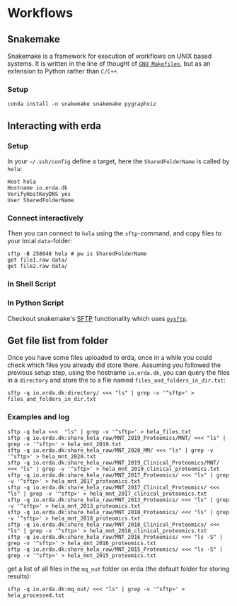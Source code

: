 # Workflows

## Snakemake
Snakemake is a framework for execution of workflows on UNIX based systems.
It is written in the line of thought of
[`GNU Makefiles`](https://www.opensourceforu.com/2012/06/gnu-make-in-detail-for-beginners/),
but as an extension to Python rather than `C/C++`.

### Setup
```
conda install -n snakemake snakemake pygraphviz
```

## Interacting with erda

### Setup
In your `~/.ssh/config` define a target, here the `SharedFolderName` is called by `hela`:

```
Host hela
Hostname io.erda.dk
VerifyHostKeyDNS yes
User SharedFolderName
```

### Connect interactively

Then you can connect to `hela` using the `sftp`-command, and copy files to your
local `data`-folder:

```
sftp -B 258048 hela # pw is SharedFolderName
get file1.raw data/
get file2.raw data/
```

### In Shell Script

### In Python Script
Checkout snakemake's [SFTP](https://snakemake.readthedocs.io/en/stable/snakefiles/remote_files.html#file-transfer-over-ssh-sftp)
functionality which uses [`pysftp`](https://pysftp.readthedocs.io/en/release_0.2.8/pysftp.html#pysftp.Connection).


## Get file list from folder

Once you have some files uploaded to erda, once in a while you could check which files
you already did store there. Assuming you followed the previous setup step, using the
hostname `io.erda.dk`, you can query the files in a `directory` and store the to a file
named `files_and_folders_in_dir.txt`:

`sftp -q io.erda.dk:directory/ <<< "ls" | grep -v '^sftp>' > files_and_folders_in_dir.txt`

### Examples and log

```
sftp -q hela <<<  "ls" | grep -v '^sftp>' > hela_files.txt
sftp -q io.erda.dk:share_hela_raw/MNT_2019_Proteomics/MNT/ <<< "ls" | grep -v '^sftp>' > hela_mnt_2019.txt
sftp -q io.erda.dk:share_hela_raw/MNT_2020_MM/ <<< "ls" | grep -v '^sftp>' > hela_mnt_2020.txt
sftp -q io.erda.dk:share_hela_raw/MNT_2019_Clinical_Proteomics/MNT/ <<< "ls" | grep -v '^sftp>' > hela_mnt_2019_clinical_proteomics.txt
sftp -q io.erda.dk:share_hela_raw/MNT_2017_Proteomics/ <<< "ls" | grep -v '^sftp>' > hela_mnt_2017_proteomics.txt
sftp -q io.erda.dk:share_hela_raw/MNT_2017_Clinical_Proteomics/ <<< "ls" | grep -v '^sftp>' > hela_mnt_2017_clinical_proteomics.txt
sftp -q io.erda.dk:share_hela_raw/MNT_2013_Proteomics/ <<< "ls" | grep -v '^sftp>' > hela_mnt_2013_proteomics.txt
sftp -q io.erda.dk:share_hela_raw/MNT_2018_Proteomics/ <<< "ls" | grep -v '^sftp>' > hela_mnt_2018_proteomics.txt
sftp -q io.erda.dk:share_hela_raw/MNT_2018_Clinical_Proteomics/ <<< "ls" | grep -v '^sftp>' > hela_mnt_2018_clinical_proteomics.txt
sftp -q io.erda.dk:share_hela_raw/MNT_2016_Proteomics/ <<< "ls -S" | grep -v '^sftp>' > hela_mnt_2016_proteomics.txt
sftp -q io.erda.dk:share_hela_raw/MNT_2015_Proteomics/ <<< "ls -S" | grep -v '^sftp>' > hela_mnt_2015_proteomics.txt
```

get a list of all files in the `mq_out` folder on erda (the default folder for storing results):

```
sftp -q io.erda.dk:mq_out/ <<< "ls" | grep -v '^sftp>' > hela_processed.txt
```